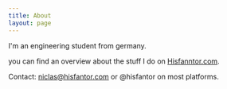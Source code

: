```yaml
---
title: About
layout: page
---
```


I'm an engineering student from germany. 

you can find an overview about the stuff I do on [Hisfanntor.com](Hisfantor.com).

Contact: niclas@hisfantor.com or @hisfantor on most platforms.